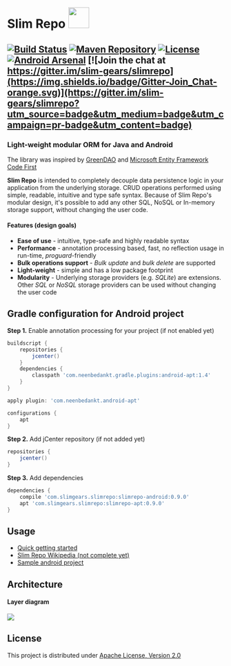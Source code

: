 # Slim Repo <img src="doc/slimrepo128.png" width="48px"/>
[![Build Status](https://travis-ci.org/slim-gears/slimrepo.svg?branch=master)](https://travis-ci.org/slim-gears/slimrepo) [![Maven Repository](https://img.shields.io/github/release/slim-gears/slimrepo.svg?label=Maven)](https://bintray.com/slim-gears/slimrepo/slimrepo-android/_latestVersion) [![License](https://img.shields.io/badge/License-Apache_2.0-green.svg)](http://opensource.org/licenses/apache2.0.php) [![Android Arsenal](https://img.shields.io/badge/Android_Arsenal-Slim_Repo-brightgreen.svg)](http://android-arsenal.com/details/1/1778) [![Join the chat at https://gitter.im/slim-gears/slimrepo](https://img.shields.io/badge/Gitter-Join_Chat-orange.svg)](https://gitter.im/slim-gears/slimrepo?utm_source=badge&utm_medium=badge&utm_campaign=pr-badge&utm_content=badge)
---
### Light-weight modular ORM for Java and Android

The library was inspired by [GreenDAO](http://greendao-orm.com/ "GreenDAO") and [Microsoft Entity Framework Code First](https://msdn.microsoft.com/en-us/data/ee712907) 

**Slim Repo** is intended to completely decouple data persistence logic in your application from the underlying storage. CRUD operations performed using simple, readable, intuitive and type safe syntax. Because of Slim Repo's modular design, it's possible to add any other SQL, NoSQL or In-memory storage support, without changing the user code.

#### Features (design goals)

* **Ease of use** - intuitive, type-safe and highly readable syntax
* **Performance** - annotation processing based, fast, no reflection usage in run-time, *proguard*-friendly
* **Bulk operations support** - *Bulk update* and *bulk delete* are supported
* **Light-weight** - simple and has a low package footprint
* **Modularity** - Underlying storage providers (e.g. *SQLite*) are extensions. Other *SQL* or *NoSQL* storage providers can be used without changing the user code

## Gradle configuration for Android project

**Step 1.** Enable annotation processing for your project (if not enabled yet)
```gradle
buildscript {
    repositories {
        jcenter()
    }
    dependencies {
        classpath 'com.neenbedankt.gradle.plugins:android-apt:1.4'
    }
}

apply plugin: 'com.neenbedankt.android-apt'

configurations {
    apt
}
```
**Step 2.** Add jCenter repository (if not added yet)
```gradle
repositories {
	jcenter()
}
```
**Step 3.** Add dependencies
```gradle
dependencies {
    compile 'com.slimgears.slimrepo:slimrepo-android:0.9.0'
    apt 'com.slimgears.slimrepo:slimrepo-apt:0.9.0'
}

```

## Usage

* [Quick getting started](https://github.com/slim-gears/slimrepo/wiki/Getting-started)
* [Slim Repo Wikipedia (not complete yet)](https://github.com/slim-gears/slimrepo/wiki)
* [Sample android project](https://github.com/slim-gears/slimrepo/tree/master/slimrepo-example)

## Architecture
#### Layer diagram
![](https://raw.githubusercontent.com/slim-gears/slimrepo/master/doc/slimrepo-layers.png)

## License
This project is distributed under [Apache License, Version 2.0](http://opensource.org/licenses/apache2.0.php)
